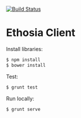 [![Build Status](https://magnum.travis-ci.com/Gizra/ethosia-client.svg?token=p2M1EeCrd3dY32WxWj3X&branch=master)](https://magnum.travis-ci.com/Gizra/ethosia-client)

Ethosia Client
==============

Install libraries:

```bash
$ npm install
$ bower install
```
Test:
```bash
$ grunt test
```

Run locally:
```bash
$ grunt serve
```
